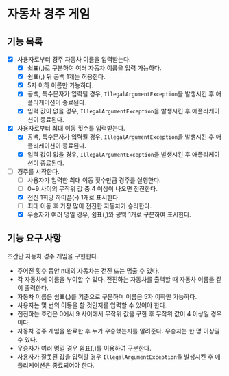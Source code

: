 #  자동차 경주 게임
## 기능 목록
- [X] 사용자로부터 경주 자동차 이름을 입력받는다.
  - [X] 쉽표(,)로 구분하여 여러 자동차 이름을 입력 가능하다.
  - [X] 쉼표(,) 뒤 공백 1개는 허용한다.
  - [X] 5자 이하 이름만 가능하다.
  - [X] 공백, 특수문자가 입력될 경우, `IllegalArgumentException`을 발생시킨 후 애플리케이션이 종료된다.
  - [X] 입력 값이 없을 경우, `IllegalArgumentException`을 발생시킨 후 애플리케이션이 종료된다.
- [X] 사용자로부터 최대 이동 횟수를 입력받는다.
  - [X] 공백, 특수문자가 입력될 경우, `IllegalArgumentException`을 발생시킨 후 애플리케이션이 종료된다.
  - [X] 입력 값이 없을 경우, `IllegalArgumentException`을 발생시킨 후 애플리케이션이 종료된다.
- [ ] 경주를 시작한다.
  - [ ] 사용자가 입력한 최대 이동 횟수만큼 경주를 실행한다.
  - [ ] 0~9 사이의 무작위 값 중 4 이상이 나오면 전진한다.
  - [X] 전진 1회당 하이픈(-) 1개로 표시한다.
  - [ ] 최대 이동 후 가장 많이 전진한 자동차가 승리한다.
  - [X] 우승자가 여러 명일 경우, 쉼표(,)와 공백 1개로 구분하여 표시한다.
## 기능 요구 사항
초간단 자동차 경주 게임을 구현한다.

- 주어진 횟수 동안 n대의 자동차는 전진 또는 멈출 수 있다.
- 각 자동차에 이름을 부여할 수 있다. 전진하는 자동차를 출력할 때 자동차 이름을 같이 출력한다.
- 자동차 이름은 쉼표(,)를 기준으로 구분하며 이름은 5자 이하만 가능하다.
- 사용자는 몇 번의 이동을 할 것인지를 입력할 수 있어야 한다.
- 전진하는 조건은 0에서 9 사이에서 무작위 값을 구한 후 무작위 값이 4 이상일 경우이다.
- 자동차 경주 게임을 완료한 후 누가 우승했는지를 알려준다. 우승자는 한 명 이상일 수 있다.
- 우승자가 여러 명일 경우 쉼표(,)를 이용하여 구분한다.
- 사용자가 잘못된 값을 입력할 경우 `IllegalArgumentException`을 발생시킨 후 애플리케이션은 종료되어야 한다.
